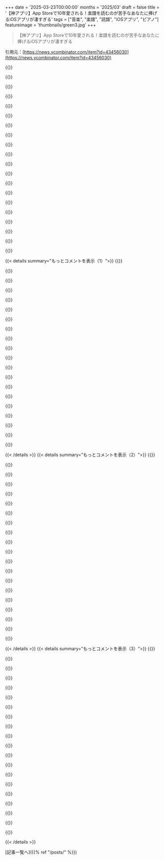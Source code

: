 +++
date = '2025-03-23T00:00:00'
months = '2025/03'
draft = false
title = '【神アプリ】App Storeで10年愛される！楽譜を読むのが苦手なあなたに捧げるiOSアプリが凄すぎる'
tags = ["音楽", "楽譜", "読譜", "iOSアプリ", "ピアノ"]
featureimage = 'thumbnails/green3.jpg'
+++

> 【神アプリ】App Storeで10年愛される！楽譜を読むのが苦手なあなたに捧げるiOSアプリが凄すぎる

引用元：[https://news.ycombinator.com/item?id=43456030](https://news.ycombinator.com/item?id=43456030)

{{<matomeQuote body="マジでこれ、探してたやつにピッタリ！ピアノ始めて3年だけど楽譜読むのが超苦手なんだよね。練習したいけどめんどくさくてさ。マイク機能がめっちゃ気になるんだけど、ドレミで認識してくれるのかな？もしそうなら即買いだわ。ありがとね！" userName="pil0u" createdAt="2025-03-23T22:15:29" color="#ff5c5c">}}

{{<matomeQuote body="マイクは440Hzのチューニングで、入力をMIDIに変換してるよ。ドレミ自体は気にせず、楽譜の音符の周波数が合ってるかをチェックしてる感じ。まだ完璧じゃないから改善中だよ。MIDI接続できる楽器ならそれが一番だけど、アコースティックならマイクか画面キーボードかな。" userName="rooster117" createdAt="2025-03-23T22:20:53" color="#785bff">}}

{{<matomeQuote body="歌の視唱練習ってめっちゃ役立つけど、絶対音感ない人も多いじゃん？だから、最初に音を鳴らしてくれる機能があったら最高だよね！追加してくれると嬉しいなー。" userName="ajepst" createdAt="2025-03-24T00:53:23" color="#ff5c5c">}}

{{<matomeQuote body="絶対音感持ちだけど、マジで過大評価されてるよ。好きな音を基準に相対音感でやればいいんだって。ピッチはアフィン空間だから、ゼロなんてないんだし！" userName="Ericson2314" createdAt="2025-03-24T04:16:58" color="">}}

{{<matomeQuote body="あるあるネタ：絶対音感持ってる人だってどうやってわかるかって？<br>年取ると、使わないと衰えるって言うよね。" userName="eumenides1" createdAt="2025-03-24T14:18:03" color="">}}

{{<matomeQuote body="そっか、もし一人で視唱練習するだけなら正しい音程とか関係ないけど、このアプリみたいなので正確さをチェックしたいなら、アプリと音程を合わせなきゃいけないもんね！" userName="ajepst" createdAt="2025-03-24T04:33:44" color="#45d325">}}

{{<matomeQuote body="最初の音でちょっとずつ音程ずらして、アプリが認識するピッチを探すみたいなことってできる？テンポを変えるとかさ。" userName="Ericson2314" createdAt="2025-03-24T14:06:33" color="">}}

{{<matomeQuote body="音楽学校時代、相対音感はめっちゃ良かったけど絶対音感はゼロだったんだ。でも、聴音の授業では絶対音感持ちのやつらより良い点取れてたんだよね。特にバッハのコラールの書き取りとか。" userName="tunesmith" createdAt="2025-03-24T19:51:11" color="#45d325">}}

{{<matomeQuote body="他の人と演奏する時は重要になってくるけどね。" userName="ozornin" createdAt="2025-03-24T12:58:39" color="">}}

{{<matomeQuote body="でも結局、他の人と合わせるためにチューニングするじゃん。絶対音感があっても、みんなが全く同じ音で始められるほど正確じゃないし(笑)" userName="Ericson2314" createdAt="2025-03-24T14:07:54" color="">}}

{{<matomeQuote body="へー、音符を“歌う”って発想はなかったなー。先生に音読するようにって言われてるけど、そういうことか！" userName="pil0u" createdAt="2025-03-23T22:26:09" color="">}}

{{<matomeQuote body="良い合唱団に入ると耳が鍛えられるよ。楽器で音を出すより、自分の体から音を出す方が、もっと耳が良くなるんだって。管楽器はその中間くらいかな。" userName="dhosek" createdAt="2025-03-24T00:17:48" color="#ff5c5c">}}

{{<matomeQuote body="歌えるかもしれないけど、アプリはチューニングされた楽器（ピアノ）を前提にしてるから、ちょっとズレてても、一番近い音として認識されるかもね。" userName="rooster117" createdAt="2025-03-23T22:43:22" color="">}}

{{<matomeQuote body="もし差し支えなければ、ピッチ推定に使ってるライブラリとかアルゴリズムを教えてほしいな。" userName="doctorhandshake" createdAt="2025-03-23T22:23:29" color="#785bff">}}

{{<matomeQuote body="今はyinを使ってるよ。" userName="rooster117" createdAt="2025-03-23T22:26:26" color="">}}

{{<matomeQuote body="あー、ありがとう。知らなかった。" userName="doctorhandshake" createdAt="2025-03-24T01:08:23" color="">}}

{{<matomeQuote body="「sight reading」で検索すると一番上に出てくるけど、「learn piano」とかだと全然上位に表示されないんだよね。" userName="rooster117" createdAt="2025-03-23T22:24:07" color="">}}

{{<matomeQuote body="AppleのApp Storeの検索はマジで終わってる。冗談じゃなくて、開発者とユーザーに対する侮辱だよ。publisher名を完璧にスペルしても、検索文字列がどこにも入ってないアプリが大量に出てくるんだから。Appleはpublisher名が検索のトップ3の基準の一つだって言ってるのに。" userName="DidYaWipe" createdAt="2025-03-24T02:55:17" color="#ff5c5c">}}

{{<matomeQuote body="「sight reading」って英語の言葉を初めて知ったよ。音楽用語ってフランス語と英語で全然違うんだね。" userName="pil0u" createdAt="2025-03-23T22:28:11" color="">}}

{{<matomeQuote body="最近アプリをローカライズしたけど、アプリの中身だけなんだよね。もっと改善できるところがいっぱいありそう。" userName="rooster117" createdAt="2025-03-23T23:18:09" color="">}}

{{< details summary="もっとコメントを表示（1）">}}
{{<matomeQuote body="マジか！Do Ré Mi Fa Sol La Si DoがC D E F G A B Cに対応してるって知った時、マジで衝撃だったわ！<br>文字を使うのはわかるけど、なんでこの順番？未だに理由がわからんのよー。ドイツのせいらしいけど。<br>たぶん、ドイツの音名と固定ドがそれぞれ独自に作られたから違うんだろーね。で、お互いのシステムが広まって、DoはCでAはLaになった、みたいな？" userName="xibe" createdAt="2025-03-24T09:50:26" color="">}}

{{<matomeQuote body="＞But why in that order?<br>“アルファベット順じゃん”" userName="balfirevic" createdAt="2025-03-24T12:49:17" color="">}}

{{<matomeQuote body="もっと重要なのは、C majorのキーだからその順番なんだよね！例えばA major scaleはA、B、C♯、D、E、F♯、G♯…になる。<br>固定SolfègeだとLa Si Do…だけど、移動SolfègeだとDoはA、ReはB…ってなるんだよ。" userName="amszmidt" createdAt="2025-03-24T13:12:43" color="#45d325">}}

{{<matomeQuote body="C Majorのことね！Movable Solfègeは知らんかった、勉強しよ。<br>音の視点で見ると、なんで440 HzがAで、261.63 HzがCなの？キーボードで考えると、なんで最初の音がCなの？Aでもよくね？<br>いつもこの議論見るけど結論出ないんだよね。超初心者な質問だけど、Do=CでDo=Aじゃない理由がマジでわからん。" userName="xibe" createdAt="2025-03-24T14:43:44" color="">}}

{{<matomeQuote body="簡単な答えは、ピアノが基準じゃないってこと。バイオリンだとA major scaleが最初に習うスケールになることが多いしね。C majorは白鍵だけで弾けるけど、A majorは黒鍵を3つ使う。<br>楽器によって基準の音は違うんだよ。あと、西洋以外の音楽だと440 Hzじゃないこともあるし、西洋でも415 Hzが使われることもある。<br>[addendum]Do/Ut, Re, Miはグレゴリオ聖歌が由来。<br>[addendum]Guido d'Arezzoを調べてみて。Do/Re/Miの起源だよ。" userName="amszmidt" createdAt="2025-03-24T15:20:31" color="#38d3d3">}}

{{<matomeQuote body="＞The easy answer is that the piano is not the ”reference” instrument.<br>“ピアノのこと考えなくても、その質問は成り立つよ。なんでアルファベットの音階がmajor scaleになるのに、Aが最初の音じゃないのって話でしょ。”<br>たぶん、他のスケール（7つのdiatonic modes）も作れるから。最近になってmajor scaleが重要になったんだと思う。" userName="balfirevic" createdAt="2025-03-24T16:09:05" color="#ff5733">}}

{{<matomeQuote body="Boethiusのせいだな。音楽の記譜法は複雑怪奇なんだよ。西洋以外のシステムはもっと面白いよ。<br>全部まとめた規格を作るべき？😉" userName="amszmidt" createdAt="2025-03-24T16:24:25" color="">}}

{{<matomeQuote body="あー、出発点の質問ね。正確な歴史は知らんけど、minor scaleだとA minorのtonicはAになるよね。<br>Claude先生によると、major scaleが主流になる前は色々なmodesが使われてたらしいよ。" userName="balfirevic" createdAt="2025-03-24T15:50:56" color="">}}

{{<matomeQuote body="なんでC majorはA majorって呼ばれないの？" userName="whiddershins" createdAt="2025-03-24T14:06:40" color="">}}

{{<matomeQuote body="ピアノは新しい楽器で、作られた時の自然な場所はC major scale（全部白鍵）だった。A majorは黒鍵が3つ必要。<br>楽器には得意なキーがある。バロックフルートはDが好きで、バイオリンはAが得意。<br>ピアノで指を置くなら、白鍵2つと黒鍵2つが並んでるところが自然じゃない？で、順番に押すとC major scaleになる。" userName="amszmidt" createdAt="2025-03-24T15:44:14" color="#45d325">}}

{{<matomeQuote body="ちょっと気になるんだけど、このテクニックってフランス語でなんて言うの？" userName="alwa" createdAt="2025-03-24T00:53:47" color="">}}

{{<matomeQuote body="フランス語だと“solfège”って言うよ。" userName="patrocle" createdAt="2025-03-24T06:12:49" color="#ff33a1">}}

{{<matomeQuote body="へー。俺の直感だと（英語では）“solfège”って音符の集まりの名前って感じ。（“alphabet”が“A B C D E ...”で始まる文字の集まりの名前みたいなもん。）<br>面白いことに、英語版のWikipediaにもそう書いてある。<br>“Solfège is a form of solmization, though the two terms are sometimes used interchangeably.”（Solfègeはsolmizationの一種だけど、この二つの用語は互換的に使われることもある。）<br>でも、英語版のwiktionaryには「視唱の方法」って書いてある。（もっと詳しく言うと「音階の7つの主要な音を表すために、do (元々はut), re, mi, fa, sol (または so), la, and si (または ti)の音節を使う視唱の方法」）<br>Merriam-WebsterはWikipediaの定義を強く支持してるけど、「楽譜を初見で読む方法」っていう別の意味もあるって書いてある。<br>フランス語では、solfègeってどんな視唱のこと？ボーカル音楽を初見で読む一般的な方法としては、音符の名前じゃなくて歌詞を歌うことがあるよね。ピアノ音楽を初見で読む一番普通の方法は、何も言わずに演奏することだけど。" userName="thaumasiotes" createdAt="2025-03-24T08:04:09" color="">}}

{{<matomeQuote body="あくしゅありー…フランス語版Wikipediaによると、視読のフランス語での言い方は“Lecture à vue”[1]らしいよ。<br>備考：<br>・俺はフランス人。<br>・10代の頃ピアノを習ってたんだけど、45歳過ぎてまた再開しようとしてる。<br>・“sight reading”っていう言葉はネットで知ったんだけど、結構前だった気がする（確か、大人のピアニストがマリオのテーマ[2]みたいな知らない曲を“live sight-reading”で演奏してる動画で）。<br>…なのに、“Lecture à vue”なんて聞いたことも使ったこともないんだよね（記憶にある限り）。楽譜を読みながら同時に演奏することを言う時は、“apprendre le solfège”（EN: learn solfège）って言うと思う。<br>[1]:https://fr.wikipedia.org/wiki/Lecture_%C3%A0_vue (言語を変えて確認してみて)<br>[2]:もしかしてこれ？https://www.youtube.com/watch?v=b9IkpUYlOx8" userName="xibe" createdAt="2025-03-24T09:29:45" color="">}}

{{<matomeQuote body="探してるのはSolmization（階名唱法）のことかな？Do/Re/Miを使って歌うやつ。<br>でも、それは“sight reading”と同じとは言えないかも。“sight singing（視唱）”ならありえる？" userName="amszmidt" createdAt="2025-03-24T17:36:25" color="">}}

{{<matomeQuote body="ターゲット層じゃないけど、iOSエンジニアとして言わせてもらうと、このアプリはASOの夢物語だね。<br>・ナイスなロゴ<br>・わかりやすくて引き込まれるスクリーンショット<br>・関連キーワードが入ったしっかりしたタイトルとサブタイトル<br>・すごいレビューと評価<br>マジですごい！" userName="gustanas" createdAt="2025-03-24T14:20:54" color="#785bff">}}

{{<matomeQuote body="App Store Optimizationの略で、App StoreのSEOみたいなもん。" userName="allenu" createdAt="2025-03-24T19:35:32" color="#45d325">}}

{{<matomeQuote body="ありがとう。" userName="rooster117" createdAt="2025-03-24T16:03:36" color="">}}

{{<matomeQuote body="すごいね！ミュージシャンじゃないけど、素晴らしい集中力で長い間支持されてるアプリに感動したよ。Appleがこういうアプリ専用の場所を作らないのが不思議だね。Latest Appsの反対みたいな。" userName="ppetty" createdAt="2025-03-23T21:45:54" color="#45d325">}}

{{<matomeQuote body="コミュニティでインデックスを管理できるかもね。" userName="walterbell" createdAt="2025-03-23T22:24:55" color="">}}


{{< /details >}}
{{< details summary="もっとコメントを表示（2）">}}
{{<matomeQuote body="ちょっぴり悲観的な気分だけど、「awesome x」みたいなインデックスって、ほんとにコミュニティのものなの？　それとも「情熱的な人がゴミの山を掘り起こして燃え尽きる」っていうコードなの？" userName="kibibu" createdAt="2025-03-23T22:27:53" color="">}}

{{<matomeQuote body="前の人の作業を引き継いでくれる人が現れるといいね。そうすればゼロからスタートしなくて済むし。理論的には、’awesome’リストやHNのスレッドからの評価シグナルは、検索エンジンやLLM、アプリ市場の分析に役立つはず。" userName="walterbell" createdAt="2025-03-23T22:29:48" color="">}}

{{<matomeQuote body="Hi。前からnotequest使ってて、これはマジで俺のニーズにハマるわ。改善できるところもいくつかある。<br>1。音符のロジックが足りない。LLMがもっと良い感じのパターンを作れるようにすべき。たとえば、左手はウォーキングベースとかコード進行とかさ。ただのランダムな音符じゃなくて。<br>2。今はただ音符を連打するゲームみたいになってる。そうじゃなくて、ミュージシャンは練習が必要なんだから、メトロノームに合わせて音符を正しいタイミングで押すモードを作ってほしい。マジで役に立つと思う。" userName="tianshuo" createdAt="2025-03-24T06:19:04" color="#ff5c5c">}}

{{<matomeQuote body="素晴らしいフィードバックありがとう。新しいレッスンの生成方法に取り組んでます。今よりはマシになると思うけど、まだ土台作りの段階かな。メトロノームについても賛成だよ。TODOリストの上位に入ってる。絶対役に立つと思う。" userName="rooster117" createdAt="2025-03-24T06:25:49" color="#ff33a1">}}

{{<matomeQuote body="ありがとう、早速ダウンロードして即購入しちゃった！　素晴らしいアプリだね！　長年ピアノで“Für Elise”を“弾いてる”けど、楽譜の読み方を忘れちゃって、どうやって復帰しようかと思ってたんだ。Synthesiaも試したけど、難しい部分もあって。反復練習とスコアベースの学習はすごく助かると思う。" userName="mortar" createdAt="2025-03-23T21:50:42" color="#ff33a1">}}

{{<matomeQuote body="すぐに思い出せるようになると思うよ。うちのアプリは、楽譜上の音符（音名とオクターブ）を覚えるのに最適だし、実際のピアノでの練習と組み合わせれば、楽譜を読む力を取り戻せるはず。" userName="rooster117" createdAt="2025-03-23T21:54:44" color="#38d3d3">}}

{{<matomeQuote body="俺は音楽的な記憶力が良すぎるせいで、楽譜から曲を覚えると、マジで楽譜を読むのがオフになっちゃって、筋肉記憶と耳コピの合わせ技で弾いちゃうんだ。自慢みたいに聞こえるかもしれないけど、マジで困ってるんだよね。“楽譜を読む練習”をしてるのに、全然上達してないことに気づくんだ。後でまたその曲に戻ってくると、短期的な音楽記憶は消えてて、また最初からやり直し。<br>長年、簡単なロックを耳コピでやってきた弊害だね。大量の楽譜をこなす必要が出てきたから、耳コピだけじゃ無理なんだ。<br>だから、知らない曲を大量に用意して、ランダムにページを開いて、ひたすら練習してる。" userName="shermantanktop" createdAt="2025-03-23T22:33:17" color="#ff5733">}}

{{<matomeQuote body="クレイジーに聞こえるかもしれないけど、俺が楽譜を読むのがめっちゃ上達したのは、移調の訓練を受けたからなんだよね。ピアノを弾いてたから、ト音記号とヘ音記号は知ってたんだけど、それぞれの音の位置を覚えちゃってたんだ。<br>テノール、アルト、ソプラノ、バリトン記号で演奏することを余儀なくされたとき、音の位置を暗記することに頼れなくなった。だから、“インターバルを読む”ことに切り替えた。５度はどの音部記号でも同じに見えるから、今の音と次の音が５度上にあることがわかっていれば、その音部記号が何であれ、次の音もわかる。" userName="spunker540" createdAt="2025-03-23T22:45:40" color="#785bff">}}

{{<matomeQuote body="＞５度はどの音部記号でも同じに見える<br>マジで？　全部同じ音部記号だとしても、すべての５度が同じに見えるとは思えないな。Cメジャーで演奏している場合、BからFは５度に見えるけど、トリトンだ。A#からE#は５度に見えるけど、A#からFは５度に見えない。ランダムな音部記号は、その問題を悪化させるだけだと思う。" userName="thaumasiotes" createdAt="2025-03-24T08:16:41" color="">}}

{{<matomeQuote body="経験上、読んでるものをうっかり覚えちゃっても、多くの人が考えてる「視覚的な読解」の邪魔にはならないと思うよ。構造とかパターンを内部化することが、＂読めるようになる＂ってことの99％を占めてるんじゃないかな。" userName="whiddershins" createdAt="2025-03-24T02:22:44" color="">}}

{{<matomeQuote body="これもう何年も使ってるけど、まさに探し求めてたものだったんだ。ベース音部記号を人生の後半で始めたから。" userName="benoliver999" createdAt="2025-03-23T21:56:51" color="#ff5733">}}

{{<matomeQuote body="それは嬉しいね。" userName="rooster117" createdAt="2025-03-24T01:25:22" color="">}}

{{<matomeQuote body="有料ユーザーだよ！このアプリ本当に良い。2年前にピアノ始めたんだけど、すごく助けられてる。メインのリクエストとしては、楽譜から音を生成する機能が欲しいな。音程とか範囲とか、楽譜で使われてるパターンに焦点を当てて。ランダムな音を出すのはなんか変な感じがする。 quick recognitionには役立つけど、演奏中に頭がやりたいこととは全然違うんだよね。" userName="mmacvicarprett" createdAt="2025-03-25T21:53:21" color="#45d325">}}

{{<matomeQuote body="長年使ってくれてありがとう！それについては積極的に取り組んでるよ。もし変更点を試してみたかったら、アプリから連絡してね（設定）。ベータ版を送れるよ。" userName="rooster117" createdAt="2025-03-25T23:57:37" color="#45d325">}}

{{<matomeQuote body="曲のセクションにmidiをインポートできる機能を追加してください。新しい曲を学ぶために、今使ってるのじゃなくてこのアプリを使いたいんだ。素晴らしいアプリだね！" userName="pseudosaid" createdAt="2025-03-25T01:06:29" color="#45d325">}}

{{<matomeQuote body="それは俺の＂北極星＂みたいな目標の一つだけど、今からそこまでにはたくさんの作業があるんだよね。中間段階としては、アプリで曲を録音して後で保存できるようにするのがいいかも。" userName="rooster117" createdAt="2025-03-25T04:53:22" color="#ff5c5c">}}

{{<matomeQuote body="昔ダウンロードしたって言いたくてコメントしたよ。キーボードから離れてる時間が長すぎると、たまに戻ってくるんだ。素晴らしいアプリをありがとう！" userName="hackerdood" createdAt="2025-03-23T22:00:08" color="#785bff">}}

{{<matomeQuote body="そう言ってくれて嬉しいよ。長年の使用に感謝！" userName="rooster117" createdAt="2025-03-24T01:25:48" color="">}}

{{<matomeQuote body="良いタイミングだね。20年ぶりに復帰しようと思ってアプリを探してたところなんだ。いくつか気づいたんだけど、あなたのも含めて、マイク入力に対応してるものが多いね。アップライトピアノしか持ってないからありがたいんだけど、実際どれくらいちゃんと動くのかな？特に複雑なドリルとかだと。それとも、アプリ対応の練習セッションのために手頃なmidiキーボードを買うべきかな？" userName="LVB" createdAt="2025-03-23T23:27:40" color="#38d3d3">}}

{{<matomeQuote body="改善に取り組んでる分野なんだよね。俺にはうまくいくけど、楽器やデバイスは人それぞれ違うからね。このために新しいキーボードを買うのはおすすめしないかな。アコースティックピアノは最高だし、うちのアプリ（とか他のアプリ）で音符認識を練習して、実際の練習を補完するのが良い組み合わせだと思うよ。" userName="rooster117" createdAt="2025-03-23T23:42:38" color="">}}


{{< /details >}}
{{< details summary="もっとコメントを表示（3）">}}
{{<matomeQuote body="めっちゃ良さそう！後で試せるようにブックマークしとこ。" userName="cmstoken" createdAt="2025-03-26T22:31:29" color="#ff5c5c">}}

{{<matomeQuote body="Simply Pianoをしばらく使ってたけど、これも試してみる。あと、App Storeの説明にタイプミスがあるよ。「Notes is your is your tool...」だって。" userName="block_dagger" createdAt="2025-03-24T00:10:59" color="#ff33a1">}}

{{<matomeQuote body="ありがと笑" userName="rooster117" createdAt="2025-03-24T00:15:41" color="">}}

{{<matomeQuote body="試してみたらめっちゃ気に入った！質問しても良い？少なくとも15年はピアノ弾いてないんだけど、なんでC、D、Eとかを使ってるの？ドレミの表示もできるけど、ピアノの音符だけで、画面中央の音符には適用されないみたい。" userName="palla89" createdAt="2025-03-24T13:05:29" color="#ff5733">}}

{{<matomeQuote body="＞instead of real notes?<br>C、D…って、本物の音じゃないの？国によってソルフェージュを使うかどうかは違うんだよ。" userName="amszmidt" createdAt="2025-03-24T13:09:32" color="">}}

{{<matomeQuote body="知らなかった！イタリア人だけど、ドレミファソラシドしか知らなかったよ:D ChatGPTから:<br>音名（C、D、Eなど）とソルフェージュ（ド、レ、ミなど）の使い分けは、主に伝統と目的によるらしい。" userName="palla89" createdAt="2025-03-24T15:10:29" color="#ff5733">}}

{{<matomeQuote body="Androidで似たようなおすすめアプリある？" userName="aterp" createdAt="2025-03-23T21:57:45" color="">}}

{{<matomeQuote body="似たようなアプリをiPhoneとAndroid向けに作ったよ。Note Flashって名前で、マイクとMIDIに対応してるよ。<br>https://play．google．com/store/apps/details?id=com．pranapps．n…<br>https://apps．apple．com/ca/app/note-flash-music-sight-reading…" userName="busymom0" createdAt="2025-03-23T22:16:48" color="#ff5c5c">}}

{{<matomeQuote body="最新バージョンのAndroidに対応してないみたい:(" userName="IncreasePosts" createdAt="2025-03-24T03:00:07" color="">}}

{{<matomeQuote body="今週末に最新のSDKにアップデートするよ。もしメールくれたら（プロフィールにあるよ）、アップデートできたら返信するね。" userName="busymom0" createdAt="2025-03-24T17:34:30" color="">}}

{{<matomeQuote body="Musical Notesってシンプルなオープンソースの選択肢もあるよ。<br>https://f-droid.org/en/packages/jl.musicalnotes/<br>https://codeberg.org/jonas-l/musical-notes-android" userName="acatcalledrob" createdAt="2025-03-24T03:29:00" color="#ff33a1">}}

{{<matomeQuote body="僕はhttps://www.sightreadingfactory.com を使ってるよ。ウェブサイトでも使えるし、他のアプリとはちょっと違うんだ。" userName="rs186" createdAt="2025-03-24T03:01:04" color="">}}

{{<matomeQuote body="Android版のリクエストがたくさん来るんだけど、時間がなくて。何か良いものがあると良いんだけどね。" userName="rooster117" createdAt="2025-03-23T21:59:27" color="">}}

{{<matomeQuote body="数年前にwebappを作ったんだけど、ほとんどのブラウザ、モバイルでも動くよ。<br>https://www.babeloop.com/" userName="bambax" createdAt="2025-03-24T17:58:31" color="">}}

{{<matomeQuote body="質問の答えじゃないんだけど、AppStoreに8個iPhoneアプリがあって、公開してないのもたくさんあるんだ。Androidアプリも作ったけど、Google Playに公開するのが大変だった。承認プロセスで嫌になっちゃって。Androidのユーザーの課金率を見ると、いつもiOSから始めて、成功したらAndroidにするかな。" userName="punnerud" createdAt="2025-03-23T22:02:15" color="">}}

{{<matomeQuote body="10年も続いてる視覚学習アプリってすごいね！何か良いことしてるんだろうね！" userName="Tewboo" createdAt="2025-03-24T02:30:27" color="">}}

{{<matomeQuote body="ほとんど自分のために作ってたんだけど、他の人も使ってくれるのはボーナスみたいな感じだった。" userName="rooster117" createdAt="2025-03-24T16:01:20" color="">}}

{{<matomeQuote body="またHNモーメントだ！使ってるよ、50個以上ダウンロードした中で一番良いと思ってる。<br>フィードバックしたいことがあるんだけど：<br>・ランダムにノートが選ばれてる気がして、不協和音に感じる時がある。LLMの時代だし、もっとハーモニーを感じるシーケンスを生成できないかな？<br>・いつも1−3分より長く練習するんだけど、レッスンを終わらせるのが面倒。自動で次のレッスンに進んで欲しい。<br>・補助なしの練習モードが欲しい。<br>いつも感謝してるよ！" userName="xlii" createdAt="2025-03-24T07:57:15" color="#ff5c5c">}}

{{<matomeQuote body="すごいフィードバックありがとう！アプリを使ってくれて嬉しいよ！いくつか答えるね：<br>1．もっと音楽的に感じるようにパターンと要素を加えた新しい生成方法をテスト中だよ。もしよかったらベータテストに参加してほしいな。設定画面からメールしてね。<br>2．レッスンで新しく出てきた音だけを表示するようにしたんだ。キーボードのビジュアルエイドもやりすぎかな？<br>3．昔はもっと長いレッスンを作ってたんだけど、終わりのあるレッスンにしてほしいって言われたんだ。長さは設定できるようにするのは簡単だよ。<br>4．コーヒーサブスクはいいね！検討してみるよ。<br>練習が目に良い影響を与えてるって聞いて嬉しいよ。" userName="rooster117" createdAt="2025-03-24T15:57:26" color="#ff33a1">}}

{{<matomeQuote body="ギター弾きだけど、アプリいいね！でもピアノだけなのは残念。似たような別のアプリ使ってて、マジで効果あったんだよね。毎回練習するたびに上達を実感できたよ。<br>もしギターに対応したら即ダウンロードするわー！" userName="roydivision" createdAt="2025-03-24T07:55:21" color="#ff5c5c">}}


{{< /details >}}


[記事一覧へ]({{% ref "/posts/" %}})
